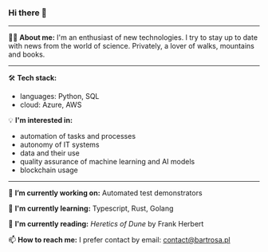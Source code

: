 ### Hi there 👋
---
🧔‍♂️ **About me:**
I'm an enthusiast of new technologies. I try to stay up to date with news from the world of science. Privately, a lover of walks, mountains and books.

---
🛠 **Tech stack:**
- languages: Python, SQL
- cloud: Azure, AWS

💡 **I'm interested in:**
- automation of tasks and processes
- autonomy of IT systems
- data and their use
- quality assurance of machine learning and AI models
- blockchain usage
---
🔭 **I’m currently working on:** 
Automated test demonstrators

🌱 **I'm currently learning:** 
Typescript, Rust, Golang

📖 **I'm currently reading:** 
*Heretics of Dune* by Frank Herbert

📫 **How to reach me:** 
I prefer contact by email: contact@bartrosa.pl
<!--
---
My projects:
saucedemo-qa-xxx
-->
<!--
**bartrosa/bartrosa** is a ✨ _special_ ✨ repository because its `README.md` (this file) appears on your GitHub profile.

Here are some ideas to get you started:

- 🔭 I’m currently working on ...
- 🌱 I’m currently learning ...
- 👯 I’m looking to collaborate on ...
- 🤔 I’m looking for help with ...
- 💬 Ask me about ...
- 📫 How to reach me: ...
- 😄 Pronouns: ...
- ⚡ Fun fact: ...
-->
